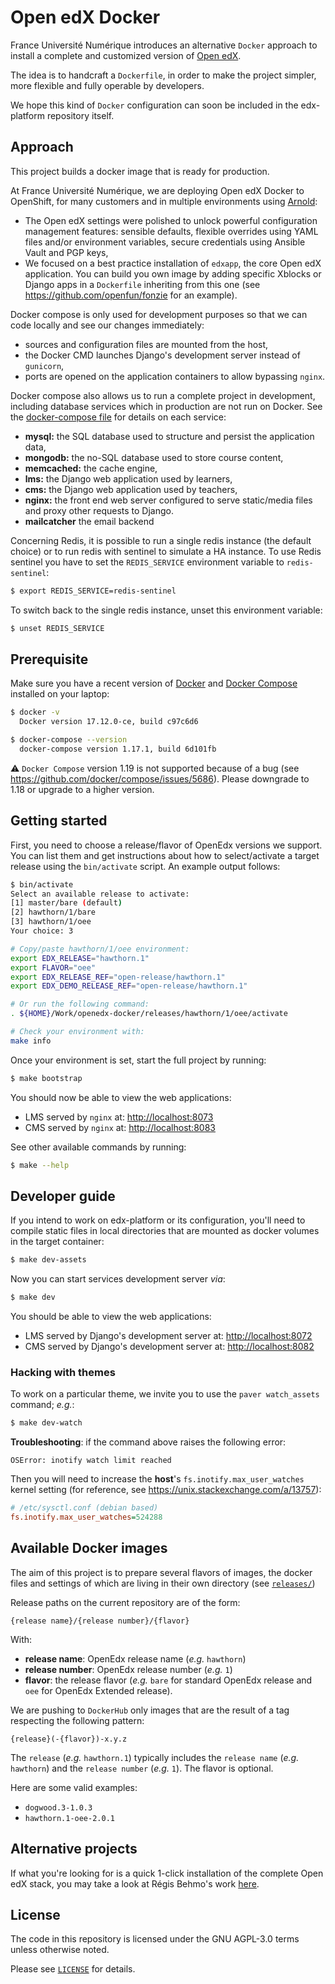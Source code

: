 # Open edX Docker

France Université Numérique introduces an alternative `Docker` approach to
install a complete and customized version of [Open edX](https://open.edx.org).

The idea is to handcraft a `Dockerfile`, in order to make the project simpler,
more flexible and fully operable by developers.

We hope this kind of `Docker` configuration can soon be included in the
edx-platform repository itself.

## Approach

This project builds a docker image that is ready for production.

At France Université Numérique, we are deploying Open edX Docker to OpenShift,
for many customers and in multiple environments using
[Arnold](https://github.com/openfun/arnold):

- The Open edX settings were polished to unlock powerful configuration
  management features: sensible defaults, flexible overrides using YAML files
  and/or environment variables, secure credentials using Ansible Vault and PGP
  keys,
- We focused on a best practice installation of `edxapp`, the core Open edX
  application. You can build you own image by adding specific Xblocks or Django
  apps in a `Dockerfile` inheriting from this one (see
  https://github.com/openfun/fonzie for an example).

Docker compose is only used for development purposes so that we can code locally
and see our changes immediately:

- sources and configuration files are mounted from the host,
- the Docker CMD launches Django's development server instead of `gunicorn`,
- ports are opened on the application containers to allow bypassing `nginx`.

Docker compose also allows us to run a complete project in development,
including database services which in production are not run on Docker. See the
[docker-compose file](./docker-compose.yml) for details on each service:

- **mysql:** the SQL database used to structure and persist the application
  data,
- **mongodb:** the no-SQL database used to store course content,
- **memcached:** the cache engine,
- **lms:** the Django web application used by learners,
- **cms:** the Django web application used by teachers,
- **nginx:** the front end web server configured to serve static/media files and
  proxy other requests to Django.
- **mailcatcher** the email backend

Concerning Redis, it is possible to run a single redis instance (the default choice)
or to run redis with sentinel to simulate a HA instance. 
To use Redis sentinel you have to set the `REDIS_SERVICE` environment variable
to `redis-sentinel`:

```bash
$ export REDIS_SERVICE=redis-sentinel
```

To switch back to the single redis instance, unset this environment variable:

```bash
$ unset REDIS_SERVICE
```

## Prerequisite

Make sure you have a recent version of [Docker](https://docs.docker.com/install)
and [Docker Compose](https://docs.docker.com/compose/install) installed on your
laptop:

```bash
$ docker -v
  Docker version 17.12.0-ce, build c97c6d6

$ docker-compose --version
  docker-compose version 1.17.1, build 6d101fb
```

⚠️ `Docker Compose` version 1.19 is not supported because of a bug (see
https://github.com/docker/compose/issues/5686). Please downgrade to 1.18 or
upgrade to a higher version.

## Getting started

First, you need to choose a release/flavor of OpenEdx versions we support. You
can list them and get instructions about how to select/activate a target release
using the `bin/activate` script. An example output follows:

```bash
$ bin/activate
Select an available release to activate:
[1] master/bare (default)
[2] hawthorn/1/bare
[3] hawthorn/1/oee
Your choice: 3

# Copy/paste hawthorn/1/oee environment:
export EDX_RELEASE="hawthorn.1"
export FLAVOR="oee"
export EDX_RELEASE_REF="open-release/hawthorn.1"
export EDX_DEMO_RELEASE_REF="open-release/hawthorn.1"

# Or run the following command:
. ${HOME}/Work/openedx-docker/releases/hawthorn/1/oee/activate

# Check your environment with:
make info
```

Once your environment is set, start the full project by running:

```bash
$ make bootstrap
```

You should now be able to view the web applications:

- LMS served by `nginx` at: [http://localhost:8073](http://localhost:8073)
- CMS served by `nginx` at: [http://localhost:8083](http://localhost:8083)

See other available commands by running:

```bash
$ make --help
```

## Developer guide

If you intend to work on edx-platform or its configuration, you'll need to
compile static files in local directories that are mounted as docker volumes in
the target container:

```bash
$ make dev-assets
```

Now you can start services development server _via_:

```bash
$ make dev
```

You should be able to view the web applications:

- LMS served by Django's development server at:
  [http://localhost:8072](http://localhost:8072)
- CMS served by Django's development server at:
  [http://localhost:8082](http://localhost:8082)

### Hacking with themes

To work on a particular theme, we invite you to use the `paver watch_assets`
command; _e.g._:

```bash
$ make dev-watch
```

**Troubleshooting**: if the command above raises the following error:

```
OSError: inotify watch limit reached
```

Then you will need to increase the **host**'s `fs.inotify.max_user_watches`
kernel setting (for reference, see https://unix.stackexchange.com/a/13757):

```ini
# /etc/sysctl.conf (debian based)
fs.inotify.max_user_watches=524288
```

## Available Docker images

The aim of this project is to prepare several flavors of images, the docker
files and settings of which are living in their own directory (see
[`releases/`](./releases/))

Release paths on the current repository are of the form:

```
{release name}/{release number}/{flavor}
```

With:

- **release name**: OpenEdx release name (_e.g._ `hawthorn`)
- **release number**: OpenEdx release number (_e.g._ `1`)
- **flavor**: the release flavor (_e.g._ `bare` for standard OpenEdx release and
  `oee` for OpenEdx Extended release).

We are pushing to `DockerHub` only images that are the result of a tag
respecting the following pattern:

```
{release}(-{flavor})-x.y.z
```

The `release` (_e.g._ `hawthorn.1`) typically includes the `release name`
(_e.g._ `hawthorn`) and the `release number` (_e.g._ `1`). The flavor is
optional.

Here are some valid examples:

- `dogwood.3-1.0.3`
- `hawthorn.1-oee-2.0.1`

## Alternative projects

If what you're looking for is a quick 1-click installation of the complete Open
edX stack, you may take a look at Régis Behmo's work
[here](https://github.com/regisb/openedx-docker).

## License

The code in this repository is licensed under the GNU AGPL-3.0 terms unless
otherwise noted.

Please see [`LICENSE`](./LICENSE) for details.
